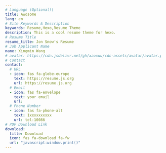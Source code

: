 ```yaml
---
# Language (Optional)\
title: Awosome
lang: en
# Site Keywords & Description
keywords: Resume,Hexo,Resume Theme
description: This is a cool resume theme for hexo.
# Resume Title
resume_title: Jon Snow's Resume
# Job Applicant Name
name: Xingmin Wang
# avatar: https://cdn.jsdelivr.net/gh/xaoxuu/cdn-assets/avatar/avatar.png
# Contact
contact:
  # URL
  - icon: fas fa-globe-europe
    text: https://resume.js.org
    url: https://resume.js.org
  # Email
  - icon: fas fa-envelope
    text: your email
    url:
  # Phone Number
  - icon: fas fa-phone-alt
    text: 1xxxxxxxxxx
    url: tel:10086
# PDF Download Link
download:
  title: Download
  icon: fas fa-download fa-fw
  url: "javascript:window.print()"
---
```


